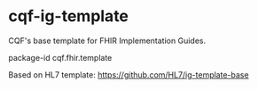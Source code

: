 # cqf-ig-template
CQF's base template for FHIR Implementation Guides.

package-id cqf.fhir.template

Based on HL7 template: https://github.com/HL7/ig-template-base
